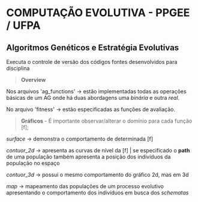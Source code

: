 # COMPUTAÇÃO EVOLUTIVA - PPGEE / UFPA

## Algoritmos Genéticos e Estratégia Evolutivas

Executa o controle de versão dos códigos fontes desenvolvidos para disciplina

> **Overview**

Nos arquivos 'ag_functions' -> estão implementadas todas as operações básicas de um AG
onde há duas abordagens uma *binária* e outra *real*.

No arquivo 'fitness' -> estão especificadas as funções de avaliação.

> **Gráficos**
    - É importante observar/alterar o domínio para cada função [f];

*surface* -> demonstra o comportamento de determinada [f]

*contuor_2d* -> apresenta as curvas de nível da [f] | se especificado o **path** de uma população também apresenta a posição dos indivíduos da população no espaço

*contuor_3d* -> possui o mesmo comportamento do gráfico 2d, mas em 3d

*map* -> mapeamento das populações de um processo evolutivo apresentando o comportamento dos indivíduos em busca dos *schematas*
